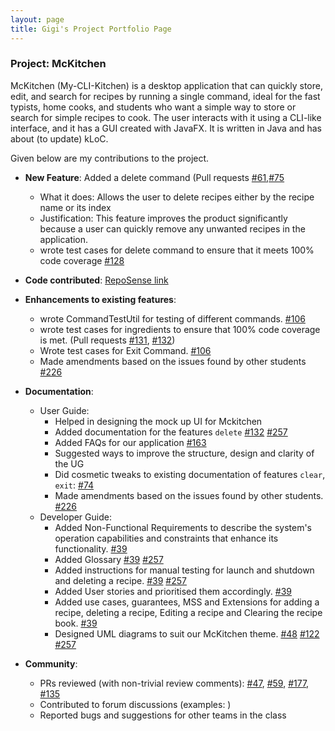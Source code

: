 ```yaml
---
layout: page
title: Gigi's Project Portfolio Page
---
```


### Project: McKitchen

McKitchen (My-CLI-Kitchen) is a desktop application that can quickly store, edit, and search for recipes by running a single command, ideal for the fast typists, home cooks, and students who want a simple way to store or search for simple recipes to cook. The user interacts with it using a CLI-like interface, and it has a GUI created with JavaFX. It is written in Java and has about (to update) kLoC.

Given below are my contributions to the project.

* **New Feature**: Added a delete command (Pull requests [\#61](),[\#75]()
  * What it does: Allows the user to delete recipes either by the recipe name or its index
  * Justification: This feature improves the product significantly because a user can quickly remove any unwanted recipes in the application.
  * wrote test cases for delete command to ensure that it meets 100% code coverage [\#128]()


* **Code contributed**: [RepoSense link]()


* **Enhancements to existing features**:
  * wrote CommandTestUtil for testing of different commands. [\#106]()
  * wrote test cases for ingredients to ensure that 100% code coverage is met. (Pull requests [\#131](), [\#132]())
  * Wrote test cases for Exit Command. [\#106]()
  * Made amendments based on the issues found by other students [\#226]()


* **Documentation**:
  * User Guide:
    * Helped in designing the mock up UI for Mckitchen 
    * Added documentation for the features `delete` [\#132]() [\#257]()
    * Added FAQs for our application [\#163]()
    * Suggested ways to improve the structure, design and clarity of the UG
    * Did cosmetic tweaks to existing documentation of features `clear`, `exit`: [\#74]()
    * Made amendments based on the issues found by other students. [\#226]()
  * Developer Guide:
    * Added Non-Functional Requirements to describe the system's operation capabilities and constraints that enhance its functionality. [\#39]()
    * Added Glossary [\#39]() [\#257]()
    * Added instructions for manual testing for launch and shutdown and deleting a recipe. [\#39]() [\#257]()
    * Added User stories and prioritised them accordingly. [\#39]()
    * Added use cases, guarantees, MSS and Extensions for adding a recipe, deleting a recipe, Editing a recipe and Clearing the recipe book. [\#39]()
    * Designed UML diagrams to suit our McKitchen theme. [\#48]() [\#122]() [\#257]()


* **Community**:
  * PRs reviewed (with non-trivial review comments): [\#47](), [\#59](), [\#177](), [\#135]()
  * Contributed to forum discussions (examples: )
  * Reported bugs and suggestions for other teams in the class
  


